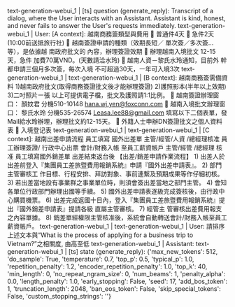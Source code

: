 text-generation-webui_1  | [ts] question (generate_reply): Transcript of a dialog, where the User interacts with an Assistant. Assistant is kind, honest, and never fails to answer the User's requests immediately.
text-generation-webui_1  | User: [A context]: 越南商務簽類型與費用  普通件4天  急件2天(10:00前送抵旅行社)  越南簽證申請的種類（效期⾧短／ 單次簽／多次簽…等），是依據越 南政府批文的 內容，辦理簽證效期  辦理越南入境批文 12-15天，急件 加費70萬VND。(天數請洽水玲)  越南人資－黎氏水玲通知，目前外 幹都申請三個月多次簽，每次入境 不可超過30天，㇐年可入境3次
text-generation-webui_1  | 
text-generation-webui_1  | [B context]: 越南商務簽需備資料 1)越南政府批文(取得商務簽證批文後才能辦理簽證) 2)護照影本(半年以上效期) 3)二吋照片㇐張 以上可提供電子檔，批文及護照請1:1比例。  越南簽證辦理窗口： 顏妏君 分機510-10148 hana.wj.yen@foxconn.com  越南入境批文辦理窗口： 黎氏水玲 分機535-26574 Leasa.lee88@gmail.com 填寫以下二個表單，發Mail給水玲辦理，辦理批文約12-15天。  外籍人士申辦DN簽證批文之個人資料表  入境登记表
text-generation-webui_1  | 
text-generation-webui_1  | [C context]: 越南出差申請流程 員工填寫 國外出差單 主管/經管/人資 /總經理核准 員工辦理簽證/ 行政中心出票 會計/財務入帳 至員工薪資帳戶 主管/經管 /總經理 核准 員工填寫國外銷差單 出差結束返台後 【出差/銷差申請作業流程】 1) 出差人於出差前登入『集團員工差旅暨費用報銷系統』申請『國外出差申請表』。 2) 部門主管審核工 作目標、行程安排、拜訪對象、事前連繫及預期成果等作仔細初核。 3) 若出差當地設有事業群之事業單位時，則須會簽出差當地之部門主管。 4) 會知各單位行政部門辦理出國等手續。 5) 國外出差申請表逐級完成簽核後，由行政中心購買機票。 6) 出差完成返國十日內，登入『集團員工差旅暨費用報銷系統』提出『國外銷差申請表』提請各級 直屬主管審核。 7) 經管主 管審核出差費用報支之內容單據。 8) 銷差單經權限主管核准後，系統會自動轉送會計/財務入帳至員工薪資帳戶。
text-generation-webui_1  | 
text-generation-webui_1  | User: 請排序上述文本與“What is the process of applying for a business trip to Vietnam?”之相關度, 由高至低
text-generation-webui_1  | Assistant: 
text-generation-webui_1  | [ts] state (generate_reply): {'max_new_tokens': 512, 'do_sample': True, 'temperature': 0.7, 'top_p': 0.5, 'typical_p': 1.0, 'repetition_penalty': 1.2, 'encoder_repetition_penalty': 1.0, 'top_k': 40, 'min_length': 0, 'no_repeat_ngram_size': 0, 'num_beams': 1, 'penalty_alpha': 0.0, 'length_penalty': 1.0, 'early_stopping': False, 'seed': 17, 'add_bos_token': 1, 'truncation_length': 2048, 'ban_eos_token': False, 'skip_special_tokens': False, 'custom_stopping_strings': ''}